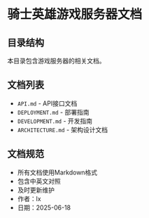 # 骑士英雄游戏服务器文档

## 目录结构

本目录包含游戏服务器的相关文档。

## 文档列表

- `API.md` - API接口文档
- `DEPLOYMENT.md` - 部署指南
- `DEVELOPMENT.md` - 开发指南
- `ARCHITECTURE.md` - 架构设计文档

## 文档规范

- 所有文档使用Markdown格式
- 包含中英文对照
- 及时更新维护
- 作者：lx
- 日期：2025-06-18